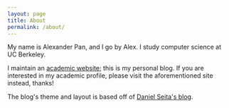 ```yaml
---
layout: page
title: About
permalink: /about/
---
```


My name is Alexander Pan, and I go by Alex. I study computer science at UC Berkeley. 

I maintain an [academic website](https://aypan17.github.io); this is my personal blog. If you are interested in my academic profile, please visit the aforementioned site instead, thanks! 

The blog's theme and layout is based off of [Daniel Seita's blog](https://danieltakeshi.github.io). 
